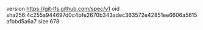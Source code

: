 version https://git-lfs.github.com/spec/v1
oid sha256:4c255a944697d0c4bfe2670b343adec363572e42851ee6606a5615afbbd5a6a7
size 678
